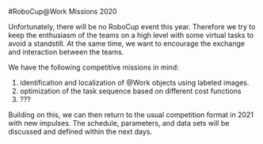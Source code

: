 #RoboCup@Work Missions 2020

Unfortunately, there will be no RoboCup event this year. Therefore we try to keep the enthusiasm of the teams on a high level with some virtual tasks to avoid a standstill. At the same time, we want to encourage the exchange and interaction between the teams.

We have the following competitive missions in mind:
1. identification and localization of @Work objects using labeled images.
2. optimization of the task sequence based on different cost functions
3. ???

Building on this, we can then return to the usual competition format in 2021 with new impulses. The schedule, parameters, and data sets will be discussed and defined within the next days.
